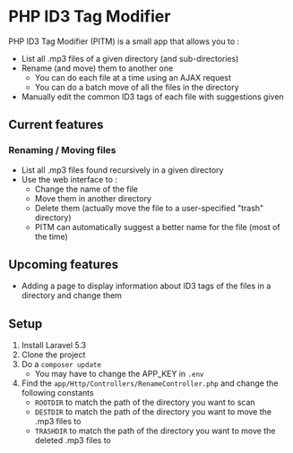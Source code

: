 # PHP ID3 Tag Modifier

PHP ID3 Tag Modifier (PITM) is a small app that allows you to :
* List all .mp3 files of a given directory (and sub-directories)
* Rename (and move) them to another one
    * You can do each file at a time using an AJAX request
    * You can do a batch move of all the files in the directory
* Manually edit the common ID3 tags of each file with suggestions given

## Current features
### Renaming / Moving files
* List all .mp3 files found recursively in a given directory
* Use the web interface to :
    * Change the name of the file
    * Move them in another directory
    * Delete them (actually move the file to a user-specified "trash" directory)
    * PITM can automatically suggest a better name for the file (most of the time)

## Upcoming features
* Adding a page to display information about ID3 tags of the files in a directory and change them

## Setup
1. Install Laravel 5.3
2. Clone the project
3. Do a `composer update`
    * You may have to change the APP_KEY in `.env`
4. Find the `app/Http/Controllers/RenameController.php` and change the following constants
    * `ROOTDIR` to match the path of the directory you want to scan
    * `DESTDIR` to match the path of the directory you want to move the .mp3 files to
    * `TRASHDIR` to match the path of the directory you want to move the deleted .mp3 files to